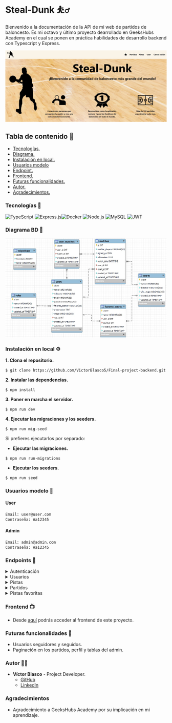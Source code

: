 # Steal-Dunk :basketball_man: 
Bienvenido a la documentación de la API de mi web de partidos de baloncesto. Es mi octavo y último proyecto dearrollado en GeeksHubs Academy en el cual se ponen en práctica habilidades de desarrollo backend con Typescript y Express.

![Imagen](./img/home.jpg)

## Tabla de contenido :page_with_curl:

- [Tecnologías.](#tecnologías-star2)
- [Diagrama.](#diagrama-bd-book)
- [Instalación en local.](#instalación-en-local-gear)
- [Usuarios modelo](#usuarios-modelo-pouting_face)
- [Endpoint.](#endpoints-dart)
- [Frontend.](#frontend-tv)
- [Futuras funcionalidades.](#futuras-funcionalidades-rocket)
- [Autor.](#autor-curly_haired_man)
- [Agradecimientos.](#agradecimientos)

### Tecnologías :star2:

<img src="https://img.shields.io/badge/TypeScript-3178C6?style=for-the-badge&logo=typescript&logoColor=white" alt="TypeScript" /> <img src="https://img.shields.io/badge/Express.js-000000?style=for-the-badge&logo=express&logoColor=white" alt="Express.js" /><img src="https://img.shields.io/badge/Docker-2496ED?style=for-the-badge&logo=docker&logoColor=white" alt="Docker" /> <img src="https://img.shields.io/badge/Node.js-339933?style=for-the-badge&logo=node.js&logoColor=white" alt="Node.js" /> <img src="https://img.shields.io/badge/MySQL-4479A1?style=for-the-badge&logo=mysql&logoColor=white" alt="MySQL" /> <img src="https://img.shields.io/badge/JWT-000000?style=for-the-badge&logo=jsonwebtokens&logoColor=white" alt="JWT" />

### Diagrama BD :book:

![Diagrama](./img/diagrama.jpg)

### Instalación en local :gear:

**1. Clona el repositorio.**
````
$ git clone https://github.com/VictorBlasco5/Final-project-backend.git
````
**2. Instalar las dependencias.**
````
$ npm install
````
**3. Poner en marcha el servidor.**
````
$ npm run dev
````
**4. Ejecutar las migraciones y los seeders.**
````
$ npm run mig-seed
````
Si prefieres ejecutarlos por separado: 
- **Ejecutar las migraciones.**
````
$ npm run run-migrations
````
- **Ejecutar los seeders.**
````
$ npm run seed
````

### Usuarios modelo :pouting_face:
#### User
````
Email: user@user.com
Contraseña: Aa12345
````
#### Admin
````
Email: admin@admin.com
Contraseña: Aa12345
````

### Endpoints :dart:

<details>

<summary> Autenticación</summary>

- `POST /api/auth/register` - **Registrar nuevo usuario.**

Pasamos los siguientes datos por el body. Ejemplo:
````
{
   "name": "nombre",
   "nickname": "nickname",
   "email": "email@email.com",
   "password": "contraseña"
}
````

![Body](./img/body.jpg)

- `POST /api/auth/login` - **Inicio de sesión.**

Pasamos los siguientes datos por el body. Ejemplo:
````
{
  "email": "email@email.com",
  "password": "contraseña"
}
````
</details>



<details>

<summary> Usuarios</summary>

- `GET /api/users` - **Ver todos los usuarios. (Solo el admin).**

Pasamos el token de un usuario admin.

![Token](./img/token.jpg)

- `GET /api/users/profile` - **Ver perfil de usuario.**

Pasamos el token del propio usuario.

- `PUT /api/users/profile` - **Modificar datos del perfil.**

Pasamos el token del propio usuario y los datos que queramos modificar por el body. Ejemplo:
````
{
  "name": "Nombre",
  "nickname": "Apellido",
  "favorite_position": "favorite_position"",
  "presentation": "presentation",
  "image": "url image"
}
````


- `DELETE /api/users/{id}` - **Eliminar usuario. (Solo el superadmin).**

Pasamos el token del superadmin y el id del usuario a eliminar por parámetro.

![Parámetro](./img/parametro.jpg)

</details>



<details>

<summary> Pistas</summary>

- `POST /api/courts` - **Crear pista. (Solo el admin).**

Pasamos el token del usuario admin y los siguientes datos por el body. Ejemplo:
````
{
  "name": "name",
  "direction": "direction",
  "URL_maps": "URL_maps"
}
````

- `GET /api/courts` - **Ver todas las pistas.**

Pasamos el token de un usuario.

- `PUT /api/courts/{id}` - **Actualizar una pista. (Solo el admin)**

Pasamos el token del usuario admin y por el body los datos que deseemos actualizar. Ejemplo:
````
{
  "name": "name",
  "direction": "direction",
  "URL_maps": "URL_maps"
}
````

- `DELETE /api/courts/{id}` - **Eliminar una pista. (Solo el admin).**

Pasamos por parámetro el número de id de la pista que queramos eliminar.

</details>



<details>

<summary> Partidos</summary>

- `GET /api/matches` - **Ver todos los partidos.**

Pasamos el token de un usuario.

- `POST /api/matches` - **Crear un partido.**

Pasamos el token de un usuario y los siguientes datos por el body. Ejemplo:
````
{
  "number_players": "8",
  "information": "information",
  "match_date": "2024-06-11 10:30:00",
  "court_id": "4"
}
````
- `PUT /api/matches/{id}` - **Modificar un partido.**

Pasamos el token del usuario que lo ha creado y los datos a modificar por el body.

- `DELETE /api/matches/{id}` - **Eliminar un partido.**

Pasamos el token del usuario que lo ha creado y el id del partido a eliminar por parámetro.

- `PUT /api/matches/assistance/{id}` - **Apuntarse a desapuntase de un partido.**

Pasamos el token del usuario y el id del partido por parámetro.

- `GET /api/matches/assitance` - **Ver partidos a los que estoy apuntado.**

Pasamos el token del usuario.

- `GET /api/matches/own` - **Ver partidos que he creado.**

Pasamos el token del usuario.

- `GET /api/matches/courts/{id}` - **Ver partidos que hay en cada pista**

Pasamos el token del usuario y el id de la pista que queramos por parámetro.

</details>



<details>

<summary> Pistas favoritas</summary>


- `PUT /api/courts/fav/{id}` - **Añadir una pista a mis favoritas.**

Pasamos el token del usuario y el id de la pista que queramos añadir por parámetro.

- `GET /api/courts/fav` - **Ver mis pistas favoritas.**

Pasamos el token el usuario.

</details>

### Frontend :tv:

- Desde [aquí](https://github.com/VictorBlasco5/Final-project-frontend) podrás acceder al frontend de este proyecto.


### Futuras funcionalidades :rocket:
- Usuarios seguidores y seguidos.
- Paginación en los partidos, perfil y tablas del admin.


### Autor :curly_haired_man:
- **Víctor Blasco** - Project Developer.
   - [GitHub](https://github.com/VictorBlasco5)
   - [LinkedIn](https://www.linkedin.com/in/victor-blasco-4b7588304/)

### Agradecimientos 
- Agradecimiento a GeeksHubs Academy por su implicación en mi aprendizaje.